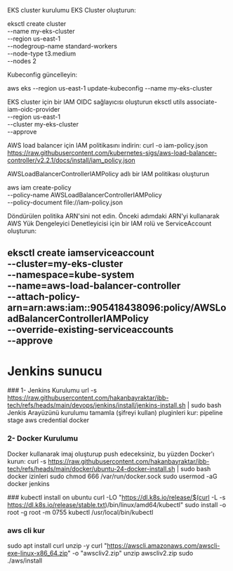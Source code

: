 EKS cluster kurulumu
EKS Cluster oluşturun:

eksctl create cluster \
  --name my-eks-cluster \
  --region us-east-1 \
  --nodegroup-name standard-workers \
  --node-type t3.medium \
  --nodes 2

Kubeconfig güncelleyin:

aws eks --region us-east-1 update-kubeconfig --name my-eks-cluster

EKS cluster için bir IAM OIDC sağlayıcısı oluşturun
eksctl utils associate-iam-oidc-provider \
   --region us-east-1 \
   --cluster my-eks-cluster \
   --approve


AWS load balancer için IAM politikasını indirin:
curl -o iam-policy.json https://raw.githubusercontent.com/kubernetes-sigs/aws-load-balancer-controller/v2.2.1/docs/install/iam_policy.json

AWSLoadBalancerControllerIAMPolicy adlı bir IAM politikası oluşturun

aws iam create-policy \
   --policy-name AWSLoadBalancerControllerIAMPolicy \
   --policy-document file://iam-policy.json

Döndürülen politika ARN'sini not edin.
Önceki adımdaki ARN'yi kullanarak AWS Yük Dengeleyici Denetleyicisi için bir IAM rolü ve ServiceAccount oluşturun:

eksctl create iamserviceaccount \
   --cluster=my-eks-cluster \
   --namespace=kube-system \
   --name=aws-load-balancer-controller \
   --attach-policy-arn=arn:aws:iam::905418438096:policy/AWSLoadBalancerControllerIAMPolicy \
   --override-existing-serviceaccounts \
   --approve
----------------
# Jenkins sunucu
### 1- Jenkins Kurulumu
url -s https://raw.githubusercontent.com/hakanbayraktar/ibb-tech/refs/heads/main/devops/jenkins/install/jenkins-install.sh | sudo bash
Jenkis Arayüzünü kurulumu tamamla (şifreyi kullan)
pluginleri kur:
pipeline stage
aws credential
docker 

### 2- Docker Kurulumu
Docker kullanarak imaj oluşturup push edeceksiniz, bu yüzden Docker'ı kurun:
curl -s https://raw.githubusercontent.com/hakanbayraktar/ibb-tech/refs/heads/main/docker/ubuntu-24-docker-install.sh | sudo bash
docker izinleri
sudo chmod 666 /var/run/docker.sock
sudo usermod -aG docker jenkins

### kubectl install on ubuntu
curl -LO "https://dl.k8s.io/release/$(curl -L -s https://dl.k8s.io/release/stable.txt)/bin/linux/amd64/kubectl"
sudo install -o root -g root -m 0755 kubectl /usr/local/bin/kubectl

### aws cli kur
sudo apt install curl unzip -y
curl "https://awscli.amazonaws.com/awscli-exe-linux-x86_64.zip" -o "awscliv2.zip"
unzip awscliv2.zip
sudo ./aws/install

